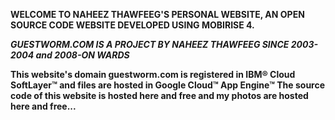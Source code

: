 **WELCOME TO NAHEEZ THAWFEEG'S PERSONAL WEBSITE, AN OPEN SOURCE CODE WEBSITE DEVELOPED USING MOBIRISE 4.**

 ***GUESTWORM.COM IS A PROJECT BY NAHEEZ THAWFEEG SINCE 2003-2004 and 2008-ON WARDS***

**This website's domain guestworm.com is registered in IBM® Cloud SoftLayer™ and files are hosted in Google Cloud™ App Engine™
The source code of this website is hosted here and free and my photos are hosted here and free...**
